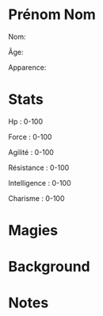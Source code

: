 # Prénom Nom

Nom:

Âge:

Apparence:

# Stats

Hp : 0-100

Force : 0-100

Agilité : 0-100

Résistance : 0-100

Intelligence : 0-100

Charisme : 0-100

# Magies

# Background

# Notes